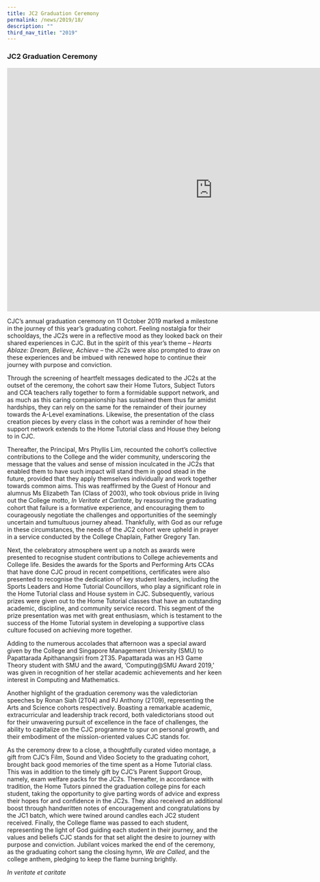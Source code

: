 ```yaml
---
title: JC2 Graduation Ceremony
permalink: /news/2019/18/
description: ""
third_nav_title: "2019"
---
```

### **JC2 Graduation Ceremony**

<iframe allowfullscreen="true" height="569" width="960" frameborder="0" src="https://docs.google.com/presentation/d/e/2PACX-1vSkSbmzIfaZL8egf-DzjDHdcKzBEIhOJcy3tq-6LxW4UFGYloTu38uNR9yWW7yEgCBctyyrsU2HHYVm/embed?start=false&amp;loop=false&amp;delayms=3000"></iframe>

CJC’s annual graduation ceremony on 11 October 2019 marked a milestone in the journey of this year’s graduating cohort. Feeling nostalgia for their schooldays, the JC2s were in a reflective mood as they looked back on their shared experiences in CJC. But in the spirit of this year’s theme –&nbsp;_Hearts Ablaze: Dream, Believe, Achieve_&nbsp;– the JC2s were also prompted to draw on these experiences and be imbued with renewed hope to continue their journey with purpose and conviction.

Through the screening of heartfelt messages dedicated to the JC2s at the outset of the ceremony, the cohort saw their Home Tutors, Subject Tutors and CCA teachers rally together to form a formidable support network, and as much as this caring companionship has sustained them thus far amidst hardships, they can rely on the same for the remainder of their journey towards the A-Level examinations. Likewise, the presentation of the class creation pieces by every class in the cohort was a reminder of how their support network extends to the Home Tutorial class and House they belong to in CJC.

Thereafter, the Principal, Mrs Phyllis Lim, recounted the cohort’s collective contributions to the College and the wider community, underscoring the message that the values and sense of mission inculcated in the JC2s that enabled them to have such impact will stand them in good stead in the future, provided that they apply themselves individually and work together towards common aims. This was reaffirmed by the Guest of Honour and alumnus Ms Elizabeth Tan (Class of 2003), who took obvious pride in living out the College motto,&nbsp;_In Veritate et Caritate_, by reassuring the graduating cohort that failure is a formative experience, and encouraging them to courageously negotiate the challenges and opportunities of the seemingly uncertain and tumultuous journey ahead. Thankfully, with God as our refuge in these circumstances, the needs of the JC2 cohort were upheld in prayer in a service conducted by the College Chaplain, Father Gregory Tan.

Next, the celebratory atmosphere went up a notch as awards were presented to recognise student contributions to College achievements and College life. Besides the awards for the Sports and Performing Arts CCAs that have done CJC proud in recent competitions, certificates were also presented to recognise the dedication of key student leaders, including the Sports Leaders and Home Tutorial Councillors, who play a significant role in the Home Tutorial class and House system in CJC. Subsequently, various prizes were given out to the Home Tutorial classes that have an outstanding academic, discipline, and community service record. This segment of the prize presentation was met with great enthusiasm, which is testament to the success of the Home Tutorial system in developing a supportive class culture focused on achieving more together.

Adding to the numerous accolades that afternoon was a special award given by the College and Singapore Management University (SMU) to Papattarada Apithanangsiri from 2T35. Papattarada was an H3 Game Theory student with SMU and the award, ‘Computing@SMU Award 2019,’ was given in recognition of her stellar academic achievements and her keen interest in Computing and Mathematics.

Another highlight of the graduation ceremony was the valedictorian speeches by Ronan Siah (2T04) and PJ Anthony (2T09), representing the Arts and Science cohorts respectively. Boasting a remarkable academic, extracurricular and leadership track record, both valedictorians stood out for their unwavering pursuit of excellence in the face of challenges, the ability to capitalize on the CJC programme to spur on personal growth, and their embodiment of the mission-oriented values CJC stands for.

As the ceremony drew to a close, a thoughtfully curated video montage, a gift from CJC’s Film, Sound and Video Society to the graduating cohort, brought back good memories of the time spent as a Home Tutorial class. This was in addition to the timely gift by CJC’s Parent Support Group, namely, exam welfare packs for the JC2s. Thereafter, in accordance with tradition, the Home Tutors pinned the graduation college pins for each student, taking the opportunity to give parting words of advice and express their hopes for and confidence in the JC2s. They also received an additional boost through&nbsp;handwritten notes of encouragement and congratulations by the JC1 batch, which were twined around candles each JC2 student received.&nbsp;Finally, the College flame was passed to each student, representing the light of God guiding each student in their journey, and the values and beliefs CJC stands for that set alight the desire to journey with purpose and conviction. Jubilant voices marked the end of the ceremony, as the graduating cohort sang the closing hymn,&nbsp;_We are Called_, and the college anthem, pledging to keep the flame burning brightly.  
  
_In veritate et caritate_